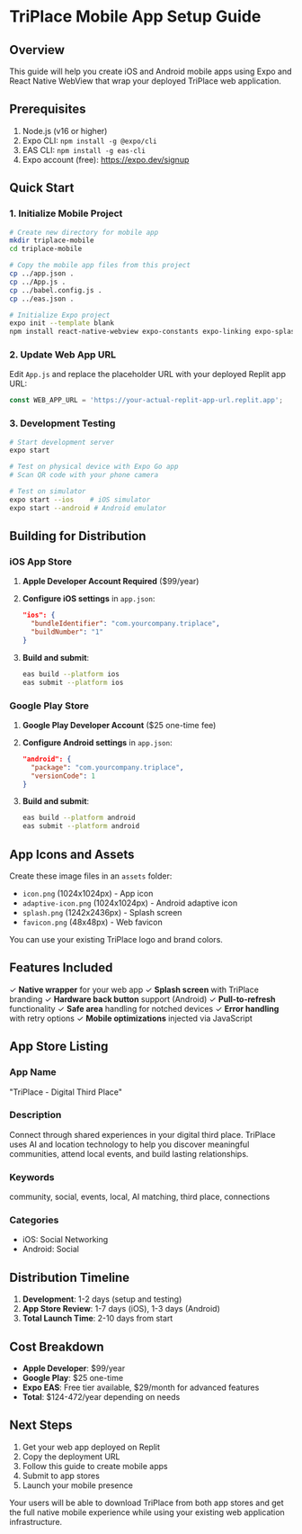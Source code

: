 # TriPlace Mobile App Setup Guide

## Overview
This guide will help you create iOS and Android mobile apps using Expo and React Native WebView that wrap your deployed TriPlace web application.

## Prerequisites
1. Node.js (v16 or higher)
2. Expo CLI: `npm install -g @expo/cli`
3. EAS CLI: `npm install -g eas-cli`
4. Expo account (free): https://expo.dev/signup

## Quick Start

### 1. Initialize Mobile Project
```bash
# Create new directory for mobile app
mkdir triplace-mobile
cd triplace-mobile

# Copy the mobile app files from this project
cp ../app.json .
cp ../App.js .
cp ../babel.config.js .
cp ../eas.json .

# Initialize Expo project
expo init --template blank
npm install react-native-webview expo-constants expo-linking expo-splash-screen
```

### 2. Update Web App URL
Edit `App.js` and replace the placeholder URL with your deployed Replit app URL:
```javascript
const WEB_APP_URL = 'https://your-actual-replit-app-url.replit.app';
```

### 3. Development Testing
```bash
# Start development server
expo start

# Test on physical device with Expo Go app
# Scan QR code with your phone camera

# Test on simulator
expo start --ios    # iOS simulator
expo start --android # Android emulator
```

## Building for Distribution

### iOS App Store

1. **Apple Developer Account Required** ($99/year)
2. **Configure iOS settings** in `app.json`:
   ```json
   "ios": {
     "bundleIdentifier": "com.yourcompany.triplace",
     "buildNumber": "1"
   }
   ```

3. **Build and submit**:
   ```bash
   eas build --platform ios
   eas submit --platform ios
   ```

### Google Play Store

1. **Google Play Developer Account** ($25 one-time fee)
2. **Configure Android settings** in `app.json`:
   ```json
   "android": {
     "package": "com.yourcompany.triplace",
     "versionCode": 1
   }
   ```

3. **Build and submit**:
   ```bash
   eas build --platform android
   eas submit --platform android
   ```

## App Icons and Assets

Create these image files in an `assets` folder:
- `icon.png` (1024x1024px) - App icon
- `adaptive-icon.png` (1024x1024px) - Android adaptive icon
- `splash.png` (1242x2436px) - Splash screen
- `favicon.png` (48x48px) - Web favicon

You can use your existing TriPlace logo and brand colors.

## Features Included

✓ **Native wrapper** for your web app
✓ **Splash screen** with TriPlace branding
✓ **Hardware back button** support (Android)
✓ **Pull-to-refresh** functionality
✓ **Safe area** handling for notched devices
✓ **Error handling** with retry options
✓ **Mobile optimizations** injected via JavaScript

## App Store Listing

### App Name
"TriPlace - Digital Third Place"

### Description
Connect through shared experiences in your digital third place. TriPlace uses AI and location technology to help you discover meaningful communities, attend local events, and build lasting relationships.

### Keywords
community, social, events, local, AI matching, third place, connections

### Categories
- iOS: Social Networking
- Android: Social

## Distribution Timeline

1. **Development**: 1-2 days (setup and testing)
2. **App Store Review**: 1-7 days (iOS), 1-3 days (Android)
3. **Total Launch Time**: 2-10 days from start

## Cost Breakdown

- **Apple Developer**: $99/year
- **Google Play**: $25 one-time
- **Expo EAS**: Free tier available, $29/month for advanced features
- **Total**: $124-472/year depending on needs

## Next Steps

1. Get your web app deployed on Replit
2. Copy the deployment URL
3. Follow this guide to create mobile apps
4. Submit to app stores
5. Launch your mobile presence

Your users will be able to download TriPlace from both app stores and get the full native mobile experience while using your existing web application infrastructure.